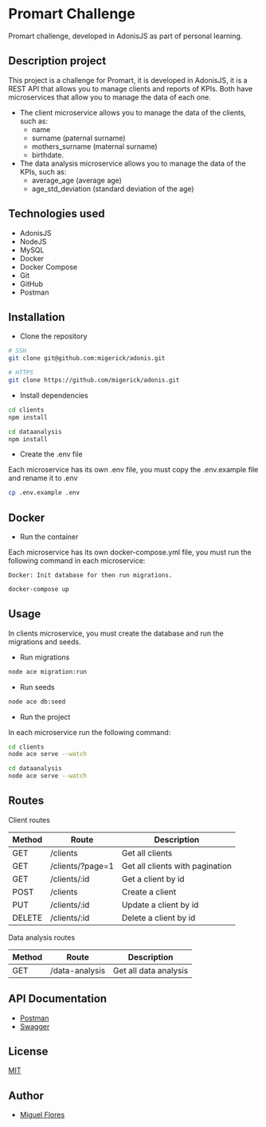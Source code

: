 # Promart Challenge
Promart challenge, developed in AdonisJS as part of personal learning.

## Description project
This project is a challenge for Promart, it is developed in AdonisJS, it is a REST API that allows you to manage clients and reports of KPIs.
Both have microservices that allow you to manage the data of each one. 
- The client microservice allows you to manage the data of the clients, such as: 
  - name
  - surname (paternal surname)
  - mothers_surname (maternal surname)
  - birthdate. 
- The data analysis microservice allows you to manage the data of the KPIs, such as:
  - average_age (average age)
  - age_std_deviation (standard deviation of the age)

## Technologies used
- AdonisJS
- NodeJS
- MySQL
- Docker
- Docker Compose
- Git
- GitHub
- Postman

## Installation
- Clone the repository

```bash
# SSH
git clone git@github.com:migerick/adonis.git

# HTTPS
git clone https://github.com/migerick/adonis.git
```

- Install dependencies

```bash
cd clients
npm install

cd dataanalysis
npm install
```

- Create the .env file

Each microservice has its own .env file, you must copy the .env.example file and rename it to .env

```bash
cp .env.example .env
```

## Docker

- Run the container

Each microservice has its own docker-compose.yml file, you must run the following command in each microservice:


``Docker: Init database for then run migrations.``


```bash
docker-compose up
```

## Usage

In clients microservice, you must create the database and run the migrations and seeds.

- Run migrations

```bash
node ace migration:run
```

- Run seeds

```bash
node ace db:seed
```

- Run the project

In each microservice run the following command:

```bash
cd clients
node ace serve --watch

cd dataanalysis
node ace serve --watch
```

## Routes
Client routes

| Method | Route | Description |
| --- | --- | --- |
| GET | /clients | Get all clients |
| GET | /clients/?page=1 | Get all clients with pagination |
| GET | /clients/:id | Get a client by id |
| POST | /clients | Create a client |
| PUT | /clients/:id | Update a client by id |
| DELETE | /clients/:id | Delete a client by id |

Data analysis routes

| Method | Route | Description |
| --- | --- | --- |
| GET | /data-analysis | Get all data analysis |


## API Documentation
- [Postman](https://elements.getpostman.com/redirect?entityId=8084707-7c29bb23-86fc-4320-847b-d73cc416452d&entityType=collection)
- [Swagger]()

## License
[MIT](https://choosealicense.com/licenses/mit/)

## Author
- [Miguel Flores](https://www.linkedin.com/in/miguelflores-ing/)
